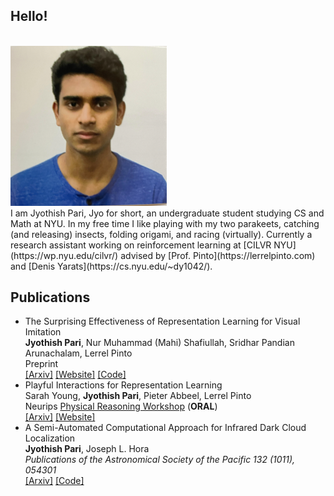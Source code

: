 ## Hello!
<br />
<img src="profile2.png" alt="drawing" width="250"/> 
<br />
I am Jyothish Pari, Jyo for short, an undergraduate student studying CS and Math at NYU. In my free time I like playing with my two parakeets, catching (and releasing) insects, folding origami, and racing (virtually). Currently a research assistant working on reinforcement learning at [CILVR NYU](https://wp.nyu.edu/cilvr/) advised by [Prof. Pinto](https://lerrelpinto.com) and [Denis Yarats](https://cs.nyu.edu/~dy1042/). 

## Publications 
+ The Surprising Effectiveness of Representation Learning for Visual Imitation \
  **Jyothish Pari**, Nur Muhammad (Mahi) Shafiullah, Sridhar Pandian Arunachalam, Lerrel Pinto \
    Preprint \
    [[Arxiv]](https://arxiv.org/abs/2112.01511) [[Website]](https://jyopari.github.io/VINN/) [[Code]](https://github.com/jyopari/VINN/tree/main)
+ Playful Interactions for Representation Learning \
  Sarah Young, **Jyothish Pari**, Pieter Abbeel, Lerrel Pinto \
  Neurips [Physical Reasoning Workshop](https://physical-reasoning.github.io/) (**ORAL**) \
  [[Arxiv]](https://arxiv.org/abs/2107.09046) [[Website]](https://sarahisyoung.github.io/play.html) 
+ A Semi-Automated Computational Approach for Infrared Dark Cloud Localization \
  **Jyothish Pari**, Joseph L. Hora \
  *Publications of the Astronomical Society of the Pacific 132 (1011), 054301* \
  [[Arxiv]](https://arxiv.org/pdf/2003.01122.pdf) [[Code]](https://github.com/jyopari/IRDC)
  
  
